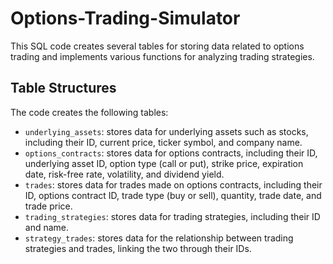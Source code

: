 # Options-Trading-Simulator

This SQL code creates several tables for storing data related to options trading and implements various functions for analyzing trading strategies.

## Table Structures
The code creates the following tables:

* `underlying_assets`: stores data for underlying assets such as stocks, including their ID, current price, ticker symbol, and company name.
* `options_contracts`: stores data for options contracts, including their ID, underlying asset ID, option type (call or put), strike price, expiration date, risk-free rate, volatility, and dividend yield.
* `trades`: stores data for trades made on options contracts, including their ID, options contract ID, trade type (buy or sell), quantity, trade date, and trade price.
* `trading_strategies`: stores data for trading strategies, including their ID and name.
* `strategy_trades`: stores data for the relationship between trading strategies and trades, linking the two through their IDs.
